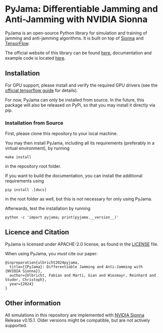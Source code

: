 # PyJama: Differentiable Jamming and Anti-Jamming with NVIDIA Sionna

PyJama is an open-source Python library for simulation and training of jamming and anti-jamming algorithms.
It is built on top of [Sionna](https://nvlabs.github.io/sionna) and [TensorFlow](https://www.tensorflow.org).

The official website of this library can be found [here](http://pyjama.ethz.ch), documentation and example code is located [here](https://iip-group.github.io/pyjama/).


## Installation

For GPU support, please install and verify the required GPU drivers (see the [official tensorflow guide](https://www.tensorflow.org/install/pip) for details).

For now, PyJama can only be installed from source. In the future, this package will also be released on PyPi, so that you may install it directly via pip.

### Installation from Source

First, please clone this repository to your local machine.

You may then install PyJama, including all its requirements (preferably in a virtual environment), by running
```
make install
```
in the repository root folder.

If you want to build the documentation, you can install the additional requirements using
```
pip install .[docs]
```
in the root folder as well, but this is not necessary for only using PyJama.

Afterwards, test the installation by running
```
python -c 'import pyjama; print(pyjama.__version__)'
```

## Licence and Citation
PyJama is licensed under APACHE-2.0 license, as found in the [LICENSE]() file.

When using PyJama, you _must_ cite our paper:
```
@inpreparation{ulbricht2024pyjama,
  title={{PyJama}: Differentiable Jamming and Anti-Jamming with {NVIDIA Sionna}},
  author={Ulbricht, Fabian and Marti, Gian and Wiesmayr, Reinhard and Studer, Christoph},
  year={2024}
}
```

## Other information
All simulations in this repository are implemented with [NVIDIA Sionna](https://nvlabs.github.io/sionna/) Release v0.15.1.
Older versions might be compatible, but are not actively supported.
